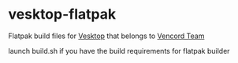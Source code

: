 # vesktop-flatpak
Flatpak build files for [Vesktop](https://github.com/Vencord/Vesktop) that belongs to [Vencord Team](https://github.com/Vencord/)


launch build.sh if you have the build requirements for flatpak builder
